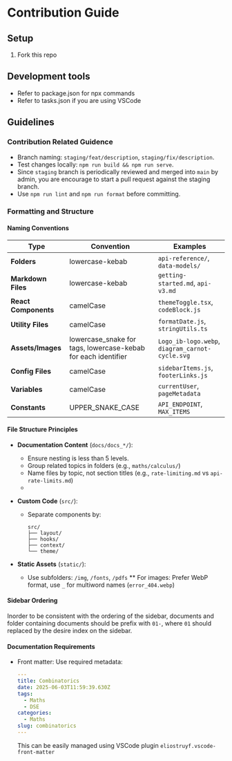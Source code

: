 # Contribution Guide

## Setup

1. Fork this repo

## Development tools

- Refer to package.json for npx commands
- Refer to tasks.json if you are using VSCode

## Guidelines

### Contribution Related Guidence

- Branch naming: `staging/feat/description`, `staging/fix/description`.
- Test changes locally: `npm run build && npm run serve`.
- Since `staging` branch is periodically reviewed and merged into `main` by admin, you are encourage to start a pull request against the staging branch.
- Use `npm run lint` and `npm run format` before committing.

### Formatting and Structure

#### Naming Conventions

| Type                 | Convention                                                    | Examples                                        |
| -------------------- | ------------------------------------------------------------- | ----------------------------------------------- |
| **Folders**          | lowercase-kebab                                               | `api-reference/`, `data-models/`                |
| **Markdown Files**   | lowercase-kebab                                               | `getting-started.md`, `api-v3.md`               |
| **React Components** | camelCase                                                     | `themeToggle.tsx`, `codeBlock.js`               |
| **Utility Files**    | camelCase                                                     | `formatDate.js`, `stringUtils.ts`               |
| **Assets/Images**    | lowercase_snake for tags, lowercase-kebab for each identifier | `Logo_ib-logo.webp`, `diagram_carnot-cycle.svg` |
| **Config Files**     | camelCase                                                     | `sidebarItems.js`, `footerLinks.js`             |
| **Variables**        | camelCase                                                     | `currentUser`, `pageMetadata`                   |
| **Constants**        | UPPER_SNAKE_CASE                                              | `API_ENDPOINT`, `MAX_ITEMS`                     |

#### File Structure Principles

- **Documentation Content** (`docs/docs_*/`):
  - Ensure nesting is less than 5 levels.
  - Group related topics in folders (e.g., `maths/calculus/`)
  - Name files by topic, not section titles (e.g., `rate-limiting.md` vs `api-rate-limits.md`)
  -
- **Custom Code** (`src/`):
  - Separate components by:

    ```
    src/
    ├── layout/
    ├── hooks/
    ├── context/
    └── theme/
    ```

- **Static Assets** (`static/`):
  - Use subfolders: `/img`, `/fonts`, `/pdfs`
    \*\* For images: Prefer WebP format, use `_` for multiword names (`error_404.webp`)

#### Sidebar Ordering

Inorder to be consistent with the ordering of the sidebar, documents and folder containing documents should be prefix with `01-`, where `01` should replaced by the desire index on the sidebar.

#### Documentation Requirements

- Front matter:
  Use required metadata:

  ```yaml
  ---
  title: Combinatorics
  date: 2025-06-03T11:59:39.630Z
  tags:
    - Maths
    - DSE
  categories:
    - Maths
  slug: combinatorics
  ---
  ```

  This can be easily managed using VSCode plugin `eliostruyf.vscode-front-matter`
